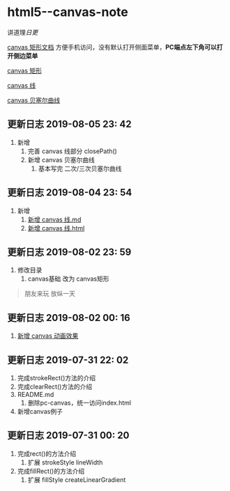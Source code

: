 # html5--canvas-note

讲道理*日更*

[canvas 矩形文档](https://steventang1994.github.io/html5--canvas-note/) 方便手机访问，没有默认打开侧面菜单，**PC端点左下角可以打开侧边菜单**

[canvas 矩形](https://github.com/StevenTang1994/html5--canvas-note/blob/master/canvas%E7%9F%A9%E5%BD%A2.md)

[canvas 线](https://github.com/StevenTang1994/html5--canvas-note/blob/master/canvas%E7%BA%BF.md)
              
[canvas 贝塞尔曲线](https://github.com/StevenTang1994/html5--canvas-note/blob/master/%E8%B4%9D%E5%A1%9E%E5%B0%94%E6%9B%B2%E7%BA%BF.md)
## 更新日志 2019-08-05 23: 42
1. 新增
    1. 完善 canvas 线部分 closePath()
    2. 新增 canvas 贝塞尔曲线
        1. 基本写完 二次/三次贝塞尔曲线

## 更新日志 2019-08-04 23: 54
1. 新增
    1. [新增 canvas 线.md](https://github.com/StevenTang1994/html5--canvas-note/blob/master/canvas%E7%BA%BF.md)
    2. [新增 canvas 线.html](https://github.com/StevenTang1994/html5--canvas-note/blob/master/canvas%E7%BA%BF.html)

## 更新日志 2019-08-02 23: 59
1. 修改目录
    1. canvas基础 改为 canvas矩形

>  朋友来玩 放纵一天

## 更新日志 2019-08-02 00: 16
1. [新增 canvas 动画效果](http://htmlpreview.github.io/?https://github.com/StevenTang1994/html5--canvas-note/blob/master/canvas%E4%BE%8B%E5%AD%90.html)
 
## 更新日志 2019-07-31 22: 02

1. 完成strokeRect()方法的介绍
2. 完成clearRect()方法的介绍
3. README.md
    1. 删除pc-canvas，统一访问index.html
4. 新增canvas例子

## 更新日志 2019-07-31 00: 20

1. 完成rect()的方法介绍
    1. 扩展 strokeStyle lineWidth
2. 完成fillRect()的方法介绍
    1.  扩展 fillStyle createLinearGradient
